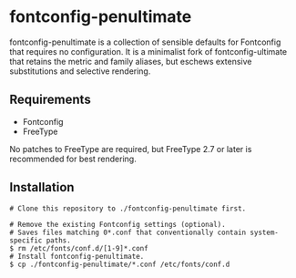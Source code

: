 # fontconfig-penultimate

fontconfig-penultimate is a collection of sensible defaults for Fontconfig that requires no configuration.
It is a minimalist fork of fontconfig-ultimate that retains the metric and family aliases, but eschews extensive substitutions and selective rendering.

## Requirements

- Fontconfig
- FreeType

No patches to FreeType are required, but FreeType 2.7 or later is recommended for best rendering.

## Installation

```
# Clone this repository to ./fontconfig-penultimate first.

# Remove the existing Fontconfig settings (optional).
# Saves files matching 0*.conf that conventionally contain system-specific paths.
$ rm /etc/fonts/conf.d/[1-9]*.conf
# Install fontconfig-penultimate.
$ cp ./fontconfig-penultimate/*.conf /etc/fonts/conf.d
```

